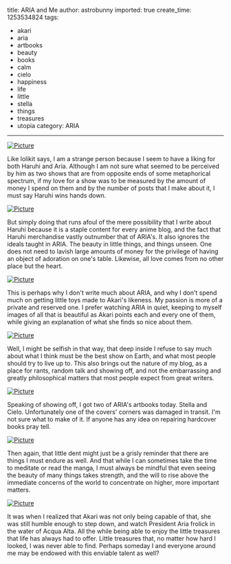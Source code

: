 title: ARIA and Me
author: astrobunny
imported: true
create_time: 1253534824
tags:
- akari
- aria
- artbooks
- beauty
- books
- calm
- cielo
- happiness
- life
- little
- stella
- things
- treasures
- utopia
category: ARIA
---
 [![](wp-uploads/2009/09/wpid-dsc-0537-500x332.jpg "Picture")](/images/wp-uploads/2009/09/wpid-dsc-0537.jpg)  
  
Like lolikit says, I am a strange person because I seem to have a liking for both Haruhi and Aria. Although I am not sure what seemed to be perceived by him as two shows that are from opposite ends of some metaphorical spectrum<!--more-->, if my love for a show was to be measured by the amount of money I spend on them and by the number of posts that I make about it, I must say Haruhi wins hands down.  
  
 [![](wp-uploads/2009/09/wpid-dsc-0533-500x332.jpg "Picture")](/images/wp-uploads/2009/09/wpid-dsc-0533.jpg)  
  
But simply doing that runs afoul of the mere possibility that I write about Haruhi because it is a staple content for every anime blog, and the fact that Haruhi merchandise vastly outnumber that of ARIA's. It also ignores the ideals taught in ARIA. The beauty in little things, and things unseen. One does not need to lavish large amounts of money for the privilege of having an object of adoration on one's table. Likewise, all love comes from no other place but the heart.  
  
 [![](wp-uploads/2009/09/wpid-dsc-0525-500x332.jpg "Picture")](/images/wp-uploads/2009/09/wpid-dsc-0525.jpg)  
  
This is perhaps why I don't write much about ARIA, and why I don't spend much on getting little toys made to Akari's likeness. My passion is more of a private and reserved one. I prefer watching ARIA in quiet, keeping to myself images of all that is beautiful as Akari points each and every one of them, while giving an explanation of what she finds so nice about them.  
  
 [![](wp-uploads/2009/09/wpid-dsc-0526-500x332.jpg "Picture")](/images/wp-uploads/2009/09/wpid-dsc-0526.jpg)  
  
Well, I might be selfish in that way, that deep inside I refuse to say much about what I think must be the best show on Earth, and what most people should try to live up to. This also brings out the nature of my blog, as a place for rants, random talk and showing off, and not the embarrassing and greatly philosophical matters that most people expect from great writers.  
  
 [![](wp-uploads/2009/09/wpid-dsc-0532-500x332.jpg "Picture")](/images/wp-uploads/2009/09/wpid-dsc-0532.jpg)  
  
Speaking of showing off, I got two of ARIA's artbooks today. Stella and Cielo. Unfortunately one of the covers' corners was damaged in transit. I'm not sure what to make of it. If anyone has any idea on repairing hardcover books pray tell.  
  
 [![](wp-uploads/2009/09/wpid-dsc-0540-500x332.jpg "Picture")](/images/wp-uploads/2009/09/wpid-dsc-0540.jpg)  
  
Then again, that little dent might just be a grisly reminder that there are things I must endure as well. And that while I can sometimes take the time to meditate or read the manga, I must always be mindful that even seeing the beauty of many things takes strength, and the will to rise above the immediate concerns of the world to concentrate on higher, more important matters.  
  
 [![](wp-uploads/2009/09/wpid-dsc-0538-500x332.jpg "Picture")](/images/wp-uploads/2009/09/wpid-dsc-0538.jpg)  
  
It was when I realized that Akari was not only being capable of that, she was still humble enough to step down, and watch President Aria frolick in the water of Acqua Alta. All the while being able to enjoy the little treasures that life has always had to offer. Little treasures that, no matter how hard I looked, I was never able to find. Perhaps someday I and everyone around me may be endowed with this enviable talent as well?